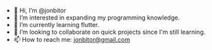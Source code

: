- 👋 Hi, I’m @jonbitor
- 👀 I’m interested in expanding my programming knowledge.
- 🌱 I’m currently learning flutter.
- 💞️ I’m looking to collaborate on quick projects since I'm still learning.
- 📫 How to reach me: jonbitor@gmail.com 

<!---
jonbitor/jonbitor is a ✨ special ✨ repository because its `README.md` (this file) appears on your GitHub profile.
You can click the Preview link to take a look at your changes.
--->
